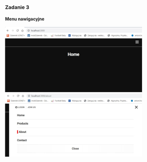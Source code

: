 <h3>Zadanie 3</h3>
<h4> Menu nawigacyjne </h4>
<img src="demo1.jpg" alt="Menu" width="450px">
<img src="demo2.jpg" alt="Menu" width="450px">
